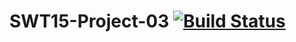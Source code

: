 SWT15-Project-03 [![Build Status](https://travis-ci.org/HPI-SWA-Teaching/SWT15-Project-03.svg?branch=master)](https://travis-ci.org/HPI-SWA-Teaching/SWT15-Project-03)
===================
